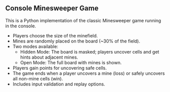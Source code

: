 ## Console Minesweeper Game

This is a Python implementation of the classic Minesweeper game running in the console.

- Players choose the size of the minefield.
- Mines are randomly placed on the board (~30% of the field).
- Two modes available:
  - Hidden Mode: The board is masked; players uncover cells and get hints about adjacent mines.
  - Open Mode: The full board with mines is shown.
- Players gain points for uncovering safe cells.
- The game ends when a player uncovers a mine (loss) or safely uncovers all non-mine cells (win).
- Includes input validation and replay options.


